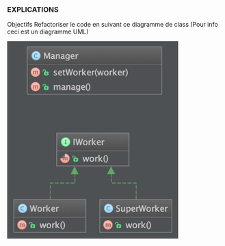 ### EXPLICATIONS

Objectifs Refactoriser le code en suivant ce diagramme de class (Pour info ceci est un diagramme UML)

<img src="../Images/DIP.png" width='400px' >